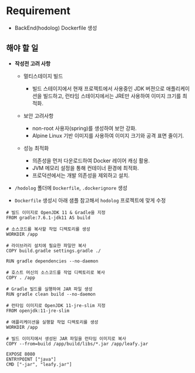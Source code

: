 # Requirement

- BackEnd(hodolog) Dockerfile 생성

## 해야 할 일

- **작성전 고려 사항**
  - 멀티스테이지 빌드
    - 빌드 스테이지에서 현재 프로젝트에서 사용중인 JDK 버젼으로 애플리케이션을 빌드하고, 런타임 스테이지에서는 JRE만 사용하여 이미지 크기를 최적화.

  - 보안 고려사항
    - non-root 사용자(spring)를 생성하여 보안 강화.
    - Alpine Linux 기반 이미지를 사용하여 이미지 크기와 공격 표면 줄이기.

  - 성능 최적화
    - 의존성을 먼저 다운로드하여 Docker 레이어 캐싱 활용.
    - JVM 메모리 설정을 통해 컨테이너 환경에 최적화.
    - 프로덕션에서는 개발 의존성을 제외하고 설치.

- `/hodolog` 폴더에 `Dockerfile`, `.dockerignore` 생성
- `Dockerfile` 생성시 아래 샘플 참고해서 `hodolog` 프로젝트에 맞게 수정

``` leafy Dockerfile
# 빌드 이미지로 OpenJDK 11 & Gradle을 지정
FROM gradle:7.6.1-jdk11 AS build

# 소스코드를 복사할 작업 디렉토리를 생성
WORKDIR /app

# 라이브러리 설치에 필요한 파일만 복사
COPY build.gradle settings.gradle ./

RUN gradle dependencies --no-daemon

# 호스트 머신의 소스코드를 작업 디렉토리로 복사
COPY . /app

# Gradle 빌드를 실행하여 JAR 파일 생성
RUN gradle clean build --no-daemon

# 런타임 이미지로 OpenJDK 11-jre-slim 지정
FROM openjdk:11-jre-slim

# 애플리케이션을 실행할 작업 디렉토리를 생성
WORKDIR /app

# 빌드 이미지에서 생성된 JAR 파일을 런타임 이미지로 복사
COPY --from=build /app/build/libs/*.jar /app/leafy.jar

EXPOSE 8080 
ENTRYPOINT ["java"] 
CMD ["-jar", "leafy.jar"]

```
